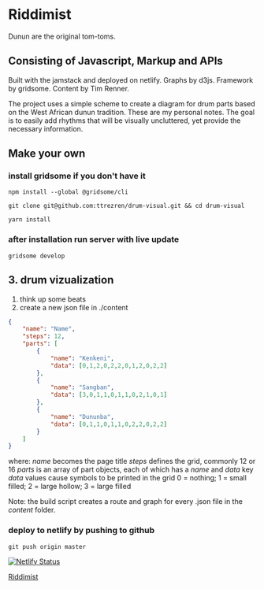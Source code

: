 # Riddimist

Dunun are the original tom-toms.

## Consisting of Javascript, Markup and APIs

Built with the jamstack and deployed on netlify.
Graphs by d3js. Framework by gridsome. Content by Tim Renner.

The project uses a simple scheme to create a diagram for drum parts based on the West African dunun tradition. These are my personal notes. The goal is to easily add rhythms that will be visually uncluttered, yet provide the necessary information.

## Make your own

### install gridsome if you don't have it

`npm install --global @gridsome/cli`

`git clone git@github.com:ttrezren/drum-visual.git && cd drum-visual`

`yarn install`

### after installation run server with live update

`gridsome develop`

## 3. drum vizualization

1. think up some beats
1. create a new json file in ./content

```json
{
    "name": "Name",
    "steps": 12,
    "parts": [
        {
            "name": "Kenkeni",
            "data": [0,1,2,0,2,2,0,1,2,0,2,2]
        },
        {
            "name": "Sangban",
            "data": [3,0,1,1,0,1,1,0,2,1,0,1]
        },
        {
            "name": "Dununba",
            "data": [0,1,1,0,1,1,0,2,2,0,2,2]
        }
    ]
}
```
where:
*name* becomes the page title
*steps* defines the grid, commonly 12 or 16
*parts* is an array of part objects, each of which has a *name* and *data* key
*data* values cause symbols to be printed in the grid 0 = nothing; 1 = small filled; 2 = large hollow; 3 = large filled

Note: the build script creates a route and graph for every .json file in the *content* folder.

### deploy to netlify by pushing to github

`git push origin master`

[![Netlify Status](https://api.netlify.com/api/v1/badges/03d5a170-4ef9-4916-9679-a73289cde700/deploy-status)](https://app.netlify.com/sites/jolly-wilson-1e0ce9/deploys)

[Riddimist](https://www.samizdatpixelpress.net)
